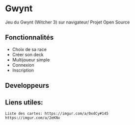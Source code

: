 # Gwynt
Jeu du Gwynt (Witcher 3) sur navigateur/
Projet Open Source

## Fonctionnalités
* Choix de sa race
* Créer son deck
* Multijoueur simple
* Connexion
* Inscription

## Developpeurs

## Liens utiles:
    Liste des cartes: https://imgur.com/a/0xdCy#145 https://imgur.com/a/2eKNv


